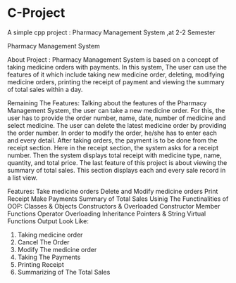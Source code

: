 # C-Project
A simple cpp project : Pharmacy Management System ,at 2-2 Semester

Pharmacy Management System

About Project :
Pharmacy Management System is based on a concept of taking medicine orders with payments. In this system, The user can use the features of it which include taking new medicine order, deleting, modifying medicine orders, printing the receipt of payment and viewing the summary of total sales within a day. 

Remaining The Features:
Talking about the features of the Pharmacy Management System, the user can take a new medicine order. For this, the user has to provide the order number, name, date, number of medicine and select medicine. The user can delete the latest medicine order by providing the order number. In order to modify the order, he/she has to enter each and every detail. After taking orders, the payment is to be done from the receipt section. Here in the receipt section, the system asks for a receipt number. Then the system displays total receipt with medicine type, name, quantity, and total price.
The last feature of this project is about viewing the summary of total sales. This section displays each and every sale record in a list view. 

Features:
Take medicine orders
Delete and Modify medicine orders
Print Receipt
Make Payments
Summary of Total Sales
Usinig The Functinalities of OOP:
Classes &  Objects
Constructors & Overloaded Constructor
Member Functions
Operator Overloading
Inheritance
Pointers & String
Virtual Functions
Output Look Like:
1.	Taking medicine order
2.	Cancel The Order
3.	Modify The medicine order
4.	Taking The Payments
5.	Printing Receipt
6.	Summarizing of The Total Sales
